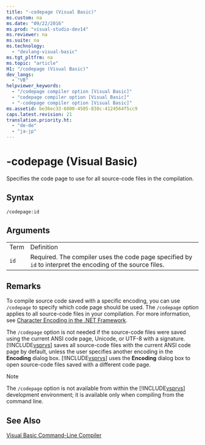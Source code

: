 ```yaml
---
title: "-codepage (Visual Basic)"
ms.custom: na
ms.date: "09/22/2016"
ms.prod: "visual-studio-dev14"
ms.reviewer: na
ms.suite: na
ms.technology: 
  - "devlang-visual-basic"
ms.tgt_pltfrm: na
ms.topic: "article"
H1: "/codepage (Visual Basic)"
dev_langs: 
  - "VB"
helpviewer_keywords: 
  - "/codepage compiler option [Visual Basic]"
  - "codepage compiler option [Visual Basic]"
  - "-codepage compiler option [Visual Basic]"
ms.assetid: be36ec33-6800-4505-838c-4124564f5cc9
caps.latest.revision: 21
translation.priority.ht: 
  - "de-de"
  - "ja-jp"
---
```

# -codepage (Visual Basic)
Specifies the code page to use for all source-code files in the compilation.  
  
## Syntax  
  
```  
/codepage:id  
```  
  
## Arguments  
  
|||  
|-|-|  
|Term|Definition|  
|`id`|Required. The compiler uses the code page specified by `id` to interpret the encoding of the source files.|  
  
## Remarks  
 To compile source code saved with a specific encoding, you can use `/codepage` to specify which code page should be used. The `/codepage` option applies to all source-code files in your compilation. For more information, see [Character Encoding in the .NET Framework](assetId:///bf6d9823-4c2d-48af-b280-919c5af66ae9).  
  
 The `/codepage` option is not needed if the source-code files were saved using the current ANSI code page, Unicode, or UTF-8 with a signature. [!INCLUDE[vsprvs](../vs140/includes/vsprvs_md.md)] saves all source-code files with the current ANSI code page by default, unless the user specifies another encoding in the **Encoding** dialog box. [!INCLUDE[vsprvs](../vs140/includes/vsprvs_md.md)] uses the **Encoding** dialog box to open source-code files saved with a different code page.  
  
> [!NOTE]
>  The `/codepage` option is not available from within the [!INCLUDE[vsprvs](../vs140/includes/vsprvs_md.md)] development environment; it is available only when compiling from the command line.  
  
## See Also  
 [Visual Basic Command-Line Compiler](../vs140/visual-basic-command-line-compiler.md)